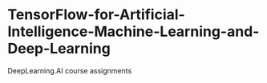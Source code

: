 # TensorFlow-for-Artificial-Intelligence-Machine-Learning-and-Deep-Learning
DeepLearning.AI course assignments
